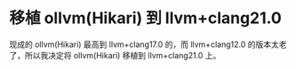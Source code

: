 # 移植 ollvm(Hikari) 到 llvm+clang21.0
现成的 ollvm(Hikari) 最高到 llvm+clang17.0 的，而 llvm+clang12.0 的版本太老了，所以我决定将 ollvm(Hikari) 移植到 llvm+clang21.0 上。


